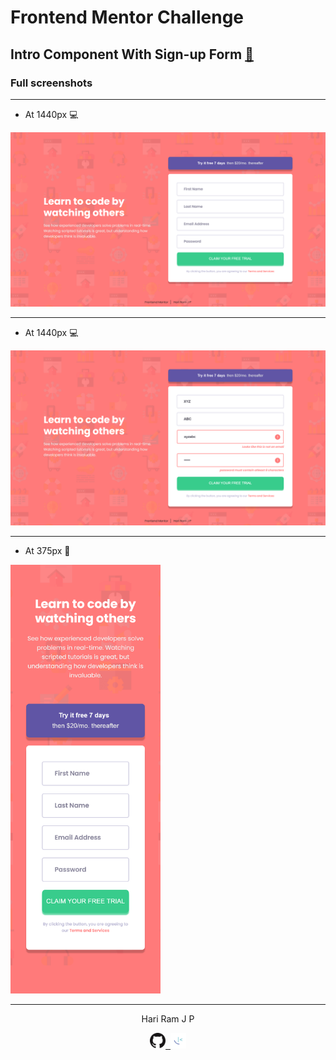 # Frontend Mentor Challenge

## Intro Component With Sign-up Form [:link:][link]

### Full screenshots

---

- At 1440px :computer:

![At 1440px][at1440px]

---

- At 1440px :computer:

![Active-states][activestates]

---

- At 375px :iphone:

<img src="./assets/designs/at375px.png" width="240" title="At 375px">

---

<!-- HTML content -->

<p align="center">Hari Ram J P</p>
<p align="center"><a href="https://github.com/hariramjp777/" title="GitHub Profile"><img src="./assets/images/github-icon.png" width="25"></a><a href="https://www.frontendmentor.io/profile/hariramjp777" title="Frontend Mentor Profile">&nbsp;&nbsp;<img src="./assets/images/favicon-32x32.png" style="width: 25px;" width="25"></a></p>

[link]: https://hariramjp777.github.io/frontend-intro-component-signup-form/ "Live Site"
[at1440px]: ./assets/designs/at1440px.png "At 1440px"
[activestates]: ./assets/designs/activestates.png "Active States"
